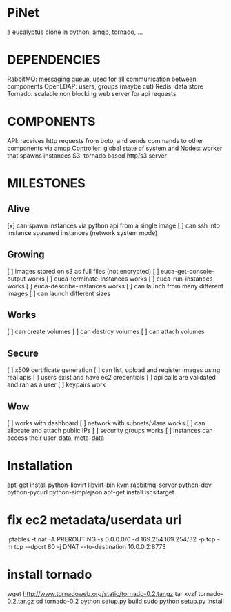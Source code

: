 PiNet
=====

a eucalyptus clone in python, amqp, tornado, ...

DEPENDENCIES
============

RabbitMQ: messaging queue, used for all communication between components
OpenLDAP: users, groups (maybe cut)
Redis: data store
Tornado:  scalable non blocking web server for api requests

COMPONENTS
==========

API: receives http requests from boto, and sends commands to other components via amqp
Controller: global state of system and 
Nodes: worker that spawns instances
S3: tornado based http/s3 server

MILESTONES
==========

Alive
-----

  [x] can spawn instances via python api from a single image
  [ ] can ssh into instance spawned instances (network system mode)

Growing
-------

  [ ] images stored on s3 as full files (not encrypted)
  [ ] euca-get-console-output works
  [ ] euca-terminate-instances works
  [ ] euca-run-instances works
  [ ] euca-describe-instances works
  [ ] can launch from many different images
  [ ] can launch different sizes

Works
-----

  [ ] can create volumes
  [ ] can destroy volumes
  [ ] can attach volumes

Secure
------

  [ ] x509 certificate generation
  [ ] can list, upload and register images using real apis
  [ ] users exist and have ec2 credentials
  [ ] api calls are validated and ran as a user
  [ ] keypairs work

Wow
----

  [ ] works with dashboard
  [ ] network with subnets/vlans works
  [ ] can allocate and attach public IPs
  [ ] security groups works
  [ ] instances can access their user-data, meta-data

Installation
============

  apt-get install python-libvirt libvirt-bin kvm rabbitmq-server python-dev python-pycurl python-simplejson
  apt-get install iscsitarget

  # fix ec2 metadata/userdata uri
  iptables -t nat -A PREROUTING -s 0.0.0.0/0 -d 169.254.169.254/32 -p tcp -m tcp --dport 80 -j DNAT --to-destination 10.0.0.2:8773

  # install tornado
  wget http://www.tornadoweb.org/static/tornado-0.2.tar.gz
  tar xvzf tornado-0.2.tar.gz
  cd tornado-0.2
  python setup.py build
  sudo python setup.py install
